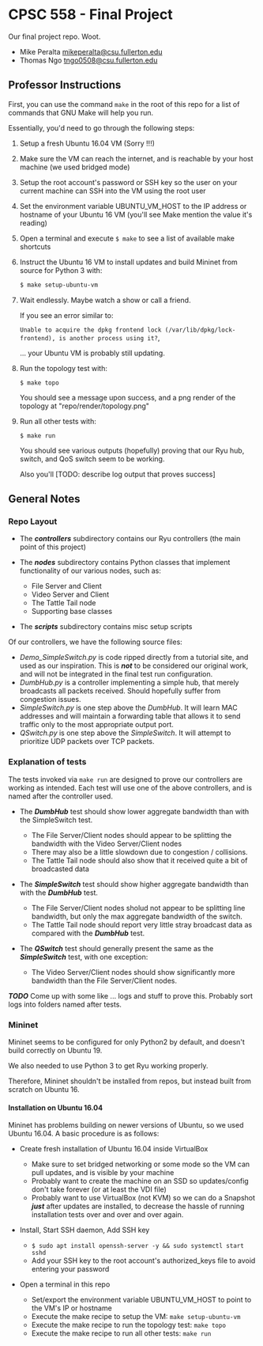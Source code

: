 

# CPSC 558 - Final Project

Our final project repo. Woot.

* Mike Peralta mikeperalta@csu.fullerton.edu
* Thomas Ngo tngo0508@csu.fullerton.edu

## Professor Instructions

First, you can use the command ```make``` in the root of this repo for a list of commands that GNU Make will help you run.

Essentially, you'd need to go through the following steps:

1. Setup a fresh Ubuntu 16.04 VM (Sorry !!!)
2. Make sure the VM can reach the internet, and is reachable by your host machine (we used bridged mode)
3. Setup the root account's password or SSH key so the user on your current machine can SSH into the VM using the root user
4. Set the environment variable UBUNTU_VM_HOST to the IP address or hostname of your Ubuntu 16 VM
    (you'll see Make mention the value it's reading)
5. Open a terminal and execute ```$ make``` to see a list of available make shortcuts
6. Instruct the Ubuntu 16 VM to install updates and build Mininet from source for Python 3 with:

    ```bash
    $ make setup-ubuntu-vm
   ```

7. Wait endlessly. Maybe watch a show or call a friend.
    
    If you see an error similar to:
    
     ```Unable to acquire the dpkg frontend lock (/var/lib/dpkg/lock-frontend), is another process using it?```,
     
     ... your Ubuntu VM is probably still updating.

8. Run the topology test with:

    ```$ make topo```
    
    You should see a message upon success, and a png render of the topology at "repo/render/topology.png"

8. Run all other tests with:
    
    ```$ make run```
    
    You should see various outputs (hopefully) proving that our Ryu hub, switch, and QoS switch seem to be working.
    
    Also you'll [TODO: describe log output that proves success]

## General Notes

### Repo Layout

* The ***controllers*** subdirectory contains our Ryu controllers (the main point of this project)

* The ***nodes*** subdirectory contains Python classes that implement functionality of our various nodes, such as:
    * File Server and Client
    * Video Server and Client
    * The Tattle Tail node
    * Supporting base classes

* The ***scripts*** subdirectory contains misc setup scripts

Of our controllers, we have the following source files:

* *Demo_SimpleSwitch.py* is code ripped directly from a tutorial site, and used as our inspiration. This is ***not*** to be considered our original work, and will not be integrated in the final test run configuration.
* *DumbHub.py* is a controller implementing a simple hub, that merely broadcasts all packets received. Should hopefully suffer from congestion issues.
* *SimpleSwitch.py* is one step above the *DumbHub*. It will learn MAC addresses and will maintain a forwarding table that allows it to send traffic only to the most appropriate output port.
* *QSwitch.py* is one step above the *SimpleSwitch*. It will attempt to prioritize UDP packets over TCP packets.

### Explanation of tests

The tests invoked via ```make run``` are designed to prove our controllers are working as intended.
Each test will use one of the above controllers, and is named after the controller used.

* The ***DumbHub*** test should show lower aggregate bandwidth than with the SimpleSwitch test.
    * The File Server/Client nodes should appear to be splitting the bandwidth with the Video Server/Client nodes
    * There may also be a little slowdown due to congestion / collisions.
    * The Tattle Tail node should also show that it received quite a bit of broadcasted data

* The ***SimpleSwitch*** test should show higher aggregate bandwidth than with the ***DumbHub*** test.
    * The File Server/Client nodes sholud not appear to be splitting line bandwidth, but only the max aggregate bandwidth of the switch.
    * The Tattle Tail node should report very little stray broadcast data as compared with the ***DumbHub*** test.

* The ***QSwitch*** test should generally present the same as the ***SimpleSwitch*** test, with one exception:
    * The Video Server/Client nodes should show significantly more bandwidth than the File Server/Client nodes.

***TODO*** Come up with some like ... logs and stuff to prove this. Probably sort logs into folders named after tests.

### Mininet

Mininet seems to be configured for only Python2 by default, and doesn't build correctly on Ubuntu 19.

We also needed to use Python 3 to get Ryu working properly.

Therefore, Mininet shouldn't be installed from repos, but instead built from scratch on Ubuntu 16.

#### Installation on Ubuntu 16.04

Mininet has problems building on newer versions of Ubuntu,
    so we used Ubuntu 16.04.
A basic procedure is as follows:

* Create fresh installation of Ubuntu 16.04 inside VirtualBox
    * Make sure to set bridged networking or some mode so the VM can pull updates, and is visible by your machine
    * Probably want to create the machine on an SSD so updates/config don't take forever (or at least the VDI file)
    * Probably want to use VirtualBox (not KVM) so we can do a Snapshot ***just*** after updates are installed, to decrease the hassle of running installation tests over and over and over again.

* Install, Start SSH daemon, Add SSH key
    * ```$ sudo apt install openssh-server -y && sudo systemctl start sshd```
    * Add your SSH key to the root account's authorized_keys file to avoid entering your password

* Open a terminal in this repo
    * Set/export the environment variable UBUNTU_VM_HOST to point to the VM's IP or hostname
    * Execute the make recipe to setup the VM: ```make setup-ubuntu-vm```
    * Execute the make recipe to run the topology test: ```make topo```
    * Execute the make recipe to run all other tests: ```make run```





